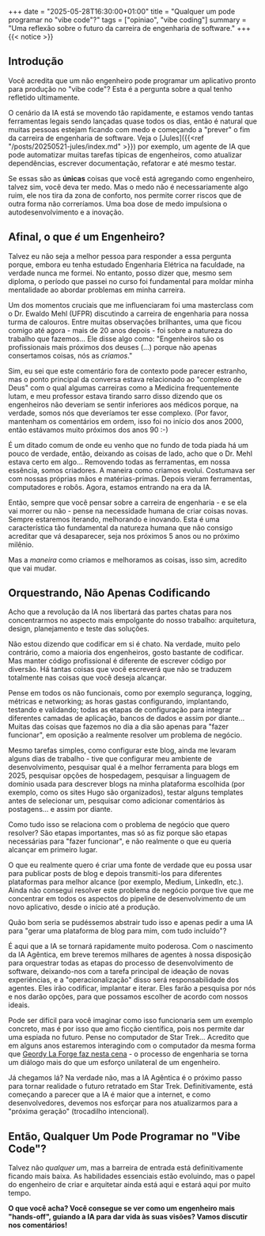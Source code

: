 +++
date = "2025-05-28T16:30:00+01:00"
title = "Qualquer um pode programar no \"vibe code\"?"
tags = ["opiniao", "vibe coding"]
summary = "Uma reflexão sobre o futuro da carreira de engenharia de software."
+++
{{< notice >}}
## Introdução


Você acredita que um não engenheiro pode programar um aplicativo pronto para produção no "vibe code"? Esta é a pergunta sobre a qual tenho refletido ultimamente.

O cenário da IA está se movendo tão rapidamente, e estamos vendo tantas ferramentas legais sendo lançadas quase todos os dias, então é natural que muitas pessoas estejam ficando com medo e começando a "prever" o fim da carreira de engenharia de software. Veja o [Jules]({{<ref "/posts/20250521-jules/index.md" >}}) por exemplo, um agente de IA que pode automatizar muitas tarefas típicas de engenheiros, como atualizar dependências, escrever documentação, refatorar e até mesmo testar.

Se essas são as **únicas** coisas que você está agregando como engenheiro, talvez sim, você deva ter medo. Mas o medo não é necessariamente algo ruim, ele nos tira da zona de conforto, nos permite correr riscos que de outra forma não correríamos. Uma boa dose de medo impulsiona o autodesenvolvimento e a inovação.

## Afinal, o que *é* um Engenheiro?

Talvez eu não seja a melhor pessoa para responder a essa pergunta porque, embora eu tenha estudado Engenharia Elétrica na faculdade, na verdade nunca me formei. No entanto, posso dizer que, mesmo sem diploma, o período que passei no curso foi fundamental para moldar minha mentalidade ao abordar problemas em minha carreira.

Um dos momentos cruciais que me influenciaram foi uma masterclass com o Dr. Ewaldo Mehl (UFPR) discutindo a carreira de engenharia para nossa turma de calouros. Entre muitas observações brilhantes, uma que ficou comigo até agora - mais de 20 anos depois - foi sobre a natureza do trabalho que fazemos... Ele disse algo como: "Engenheiros são os profissionais mais próximos dos deuses (...) porque não apenas consertamos coisas, nós as *criamos*."

Sim, eu sei que este comentário fora de contexto pode parecer estranho, mas o ponto principal da conversa estava relacionado ao "complexo de Deus" com o qual algumas carreiras como a Medicina frequentemente lutam, e meu professor estava tirando sarro disso dizendo que os engenheiros não deveriam se sentir inferiores aos médicos porque, na verdade, somos nós que deveríamos ter esse complexo. (Por favor, mantenham os comentários em ordem, isso foi no início dos anos 2000, então estávamos muito próximos dos anos 90 :-)

É um ditado comum de onde eu venho que no fundo de toda piada há um pouco de verdade, então, deixando as coisas de lado, acho que o Dr. Mehl estava certo em algo... Removendo todas as ferramentas, em nossa essência, somos criadores. A maneira como criamos evolui. Costumava ser com nossas próprias mãos e matérias-primas. Depois vieram ferramentas, computadores e robôs. Agora, estamos entrando na era da IA.

Então, sempre que você pensar sobre a carreira de engenharia - e se ela vai morrer ou não - pense na necessidade humana de criar coisas novas. Sempre estaremos iterando, melhorando e inovando. Esta é uma característica tão fundamental da natureza humana que não consigo acreditar que vá desaparecer, seja nos próximos 5 anos ou no próximo milênio.

Mas a *maneira* como criamos e melhoramos as coisas, isso sim, acredito que vai mudar.

## Orquestrando, Não Apenas Codificando

Acho que a revolução da IA nos libertará das partes chatas para nos concentrarmos no aspecto mais empolgante do nosso trabalho: arquitetura, design, planejamento e teste das soluções.

Não estou dizendo que codificar em si é chato. Na verdade, muito pelo contrário, como a maioria dos engenheiros, gosto bastante de codificar. Mas manter código profissional é diferente de escrever código por diversão. Há tantas coisas que você escreverá que não se traduzem totalmente nas coisas que você deseja alcançar.

Pense em todos os não funcionais, como por exemplo segurança, logging, métricas e networking; as horas gastas configurando, implantando, testando e validando; todas as etapas de configuração para integrar diferentes camadas de aplicação, bancos de dados e assim por diante... Muitas das coisas que fazemos no dia a dia são apenas para "fazer funcionar", em oposição a realmente resolver um problema de negócio.

Mesmo tarefas simples, como configurar este blog, ainda me levaram alguns dias de trabalho - tive que configurar meu ambiente de desenvolvimento, pesquisar qual é a melhor ferramenta para blogs em 2025, pesquisar opções de hospedagem, pesquisar a linguagem de domínio usada para descrever blogs na minha plataforma escolhida (por exemplo, como os sites Hugo são organizados), testar alguns templates antes de selecionar um, pesquisar como adicionar comentários às postagens... e assim por diante.

Como tudo isso se relaciona com o problema de negócio que quero resolver? São etapas importantes, mas só as fiz porque são etapas necessárias para "fazer funcionar", e não realmente o que eu queria alcançar em primeiro lugar.

O que eu realmente quero é criar uma fonte de verdade que eu possa usar para publicar posts de blog e depois transmiti-los para diferentes plataformas para melhor alcance (por exemplo, Medium, LinkedIn, etc.). Ainda não consegui resolver este problema de negócio porque tive que me concentrar em todos os aspectos do pipeline de desenvolvimento de um novo aplicativo, desde o início até a produção.

Quão bom seria se pudéssemos abstrair tudo isso e apenas pedir a uma IA para "gerar uma plataforma de blog para mim, com tudo incluído"?

É aqui que a IA se tornará rapidamente muito poderosa. Com o nascimento da IA Agêntica, em breve teremos milhares de agentes à nossa disposição para orquestrar todas as etapas do processo de desenvolvimento de software, deixando-nos com a tarefa principal de ideação de novas experiências, e a "operacionalização" disso será responsabilidade dos agentes. Eles irão codificar, implantar e iterar. Eles farão a pesquisa por nós e nos darão opções, para que possamos escolher de acordo com nossos ideais.

Pode ser difícil para você imaginar como isso funcionaria sem um exemplo concreto, mas é por isso que amo ficção científica, pois nos permite dar uma espiada no futuro. Pense no computador de Star Trek... Acredito que em alguns anos estaremos interagindo com o computador da mesma forma que [Geordy La Forge faz nesta cena](https://youtu.be/L0mRMp2kbQY?feature=shared) - o processo de engenharia se torna um diálogo mais do que um esforço unilateral de um engenheiro.

Já chegamos lá? Na verdade não, mas a IA Agêntica é o próximo passo para tornar realidade o futuro retratado em Star Trek. Definitivamente, está começando a parecer que a IA é maior que a internet, e como desenvolvedores, devemos nos esforçar para nos atualizarmos para a "próxima geração" (trocadilho intencional).

## Então, Qualquer Um Pode Programar no "Vibe Code"?

Talvez não *qualquer um*, mas a barreira de entrada está definitivamente ficando mais baixa. As habilidades essenciais estão evoluindo, mas o papel do engenheiro de criar e arquitetar ainda está aqui e estará aqui por muito tempo.

**O que você acha? Você consegue se ver como um engenheiro mais "hands-off", guiando a IA para dar vida às suas visões? Vamos discutir nos comentários!**
